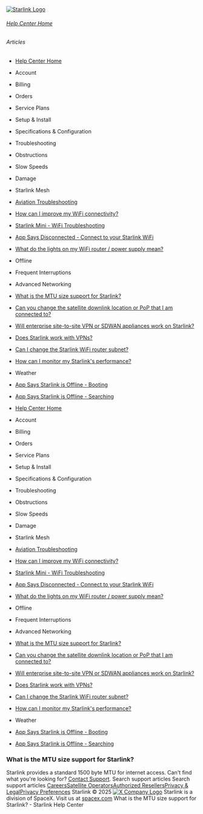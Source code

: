 [![Starlink Logo](https://www.starlink.com/_next/image?url=%2Fassets%2Fimages%2Flogo%2Flogo_white.png&w=3840&q=75)](https://www.starlink.com/support/article/<https:/www.starlink.com/>)
###### [Help Center Home](https://www.starlink.com/support/article/</support>)
###### Articles
  * [Help Center Home](https://www.starlink.com/support/article/</support>)
  * Account
  * Billing
  * Orders
  * Service Plans
  * Setup & Install
  * Specifications & Configuration
  * Troubleshooting
  * Obstructions
  * Slow Speeds
  * Damage
  * Starlink Mesh
  * [Aviation Troubleshooting](https://www.starlink.com/support/article/</support/article/80aaef2a-8796-c8bc-b30a-5003aa217b84>)
  * [How can I improve my WiFi connectivity?](https://www.starlink.com/support/article/</support/article/f28de520-ef3f-138d-9f69-7f1b37433f1e>)
  * [Starlink Mini - WiFi Troubleshooting](https://www.starlink.com/support/article/</support/article/acb3bee4-53d9-2f4f-ca45-c21db163543c>)
  * [App Says Disconnected - Connect to your Starlink WiFi](https://www.starlink.com/support/article/</support/article/8c2013d8-844d-75bc-ed2b-2d696a5834ed>)
  * [What do the lights on my WiFi router / power supply mean?](https://www.starlink.com/support/article/</support/article/26a1c6cf-eb8a-c7b1-4784-7e0eaf597cdb>)
  * Offline
  * Frequent Interruptions
  * Advanced Networking
  * [What is the MTU size support for Starlink?](https://www.starlink.com/support/article/</support/article/90934d3a-26b7-fb4a-4d03-36167024065c>)
  * [Can you change the satellite downlink location or PoP that I am connected to?](https://www.starlink.com/support/article/</support/article/f5a93eea-629d-7f16-3adb-8082af263c26>)
  * [Will enterprise site-to-site VPN or SDWAN appliances work on Starlink? ](https://www.starlink.com/support/article/</support/article/aa5aecf3-e97c-e84e-3f87-8d2ecdfde857>)
  * [Does Starlink work with VPNs?](https://www.starlink.com/support/article/</support/article/e5dc0b86-09b4-084b-918b-3fa181e5fb5d>)
  * [Can I change the Starlink WiFi router subnet?](https://www.starlink.com/support/article/</support/article/5f5f34ab-2e08-7ce8-75cf-7460597c485c>)
  * [How can I monitor my Starlink's performance? ](https://www.starlink.com/support/article/</support/article/8d137188-3031-ab18-7789-edad95f1bb22>)
  * Weather
  * [App Says Starlink is Offline - Booting](https://www.starlink.com/support/article/</support/article/718b444d-e8c2-eeee-c214-beecc96e44ae>)
  * [App Says Starlink is Offline - Searching](https://www.starlink.com/support/article/</support/article/8dd04f1b-f7b3-882c-3827-a660c5fe48c7>)


  * [Help Center Home](https://www.starlink.com/support/article/</support>)
  * Account
  * Billing
  * Orders
  * Service Plans
  * Setup & Install
  * Specifications & Configuration
  * Troubleshooting
  * Obstructions
  * Slow Speeds
  * Damage
  * Starlink Mesh
  * [Aviation Troubleshooting](https://www.starlink.com/support/article/</support/article/80aaef2a-8796-c8bc-b30a-5003aa217b84>)
  * [How can I improve my WiFi connectivity?](https://www.starlink.com/support/article/</support/article/f28de520-ef3f-138d-9f69-7f1b37433f1e>)
  * [Starlink Mini - WiFi Troubleshooting](https://www.starlink.com/support/article/</support/article/acb3bee4-53d9-2f4f-ca45-c21db163543c>)
  * [App Says Disconnected - Connect to your Starlink WiFi](https://www.starlink.com/support/article/</support/article/8c2013d8-844d-75bc-ed2b-2d696a5834ed>)
  * [What do the lights on my WiFi router / power supply mean?](https://www.starlink.com/support/article/</support/article/26a1c6cf-eb8a-c7b1-4784-7e0eaf597cdb>)
  * Offline
  * Frequent Interruptions
  * Advanced Networking
  * [What is the MTU size support for Starlink?](https://www.starlink.com/support/article/</support/article/90934d3a-26b7-fb4a-4d03-36167024065c>)
  * [Can you change the satellite downlink location or PoP that I am connected to?](https://www.starlink.com/support/article/</support/article/f5a93eea-629d-7f16-3adb-8082af263c26>)
  * [Will enterprise site-to-site VPN or SDWAN appliances work on Starlink? ](https://www.starlink.com/support/article/</support/article/aa5aecf3-e97c-e84e-3f87-8d2ecdfde857>)
  * [Does Starlink work with VPNs?](https://www.starlink.com/support/article/</support/article/e5dc0b86-09b4-084b-918b-3fa181e5fb5d>)
  * [Can I change the Starlink WiFi router subnet?](https://www.starlink.com/support/article/</support/article/5f5f34ab-2e08-7ce8-75cf-7460597c485c>)
  * [How can I monitor my Starlink's performance? ](https://www.starlink.com/support/article/</support/article/8d137188-3031-ab18-7789-edad95f1bb22>)
  * Weather
  * [App Says Starlink is Offline - Booting](https://www.starlink.com/support/article/</support/article/718b444d-e8c2-eeee-c214-beecc96e44ae>)
  * [App Says Starlink is Offline - Searching](https://www.starlink.com/support/article/</support/article/8dd04f1b-f7b3-882c-3827-a660c5fe48c7>)


### What is the MTU size support for Starlink?
Starlink provides a standard 1500 byte MTU for internet access.
Can't find what you're looking for? [Contact Support](https://www.starlink.com/support/article/</support/tickets?sourceType=web_article_help_center&sourceValue=90934d3a-26b7-fb4a-4d03-36167024065c>).
Search support articles
Search support articles
[Careers](https://www.starlink.com/support/article/<https:/www.spacex.com/careers>)[Satellite Operators](https://www.starlink.com/support/article/<https:/starlink.com/satellite-operators>)[Authorized Resellers](https://www.starlink.com/support/article/<https:/starlink.com/resellers>)[Privacy & Legal](https://www.starlink.com/support/article/<https:/starlink.com/legal>)[Privacy Preferences](https://www.starlink.com/support/article/<>)
Starlink © 2025
[![X Company Logo](https://www.starlink.com/assets/images/icons/x-logo.svg)](https://www.starlink.com/support/article/<https:/twitter.com/Starlink>)
Starlink is a division of SpaceX. Visit us at [spacex.com](https://www.starlink.com/support/article/<https:/www.spacex.com/>)
What is the MTU size support for Starlink? - Starlink Help Center
